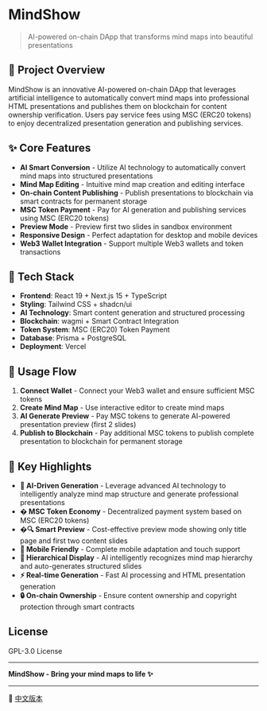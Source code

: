 # MindShow

> AI-powered on-chain DApp that transforms mind maps into beautiful presentations

## 🎯 Project Overview

MindShow is an innovative AI-powered on-chain DApp that leverages artificial intelligence to automatically convert mind maps into professional HTML presentations and publishes them on blockchain for content ownership verification. Users pay service fees using MSC (ERC20 tokens) to enjoy decentralized presentation generation and publishing services.

## ✨ Core Features

- **AI Smart Conversion** - Utilize AI technology to automatically convert mind maps into structured presentations
- **Mind Map Editing** - Intuitive mind map creation and editing interface
- **On-chain Content Publishing** - Publish presentations to blockchain via smart contracts for permanent storage
- **MSC Token Payment** - Pay for AI generation and publishing services using MSC (ERC20 tokens)
- **Preview Mode** - Preview first two slides in sandbox environment
- **Responsive Design** - Perfect adaptation for desktop and mobile devices
- **Web3 Wallet Integration** - Support multiple Web3 wallets and token transactions

## 🚀 Tech Stack

- **Frontend**: React 19 + Next.js 15 + TypeScript
- **Styling**: Tailwind CSS + shadcn/ui
- **AI Technology**: Smart content generation and structured processing
- **Blockchain**: wagmi + Smart Contract Integration
- **Token System**: MSC (ERC20) Token Payment
- **Database**: Prisma + PostgreSQL
- **Deployment**: Vercel

## 📖 Usage Flow

1. **Connect Wallet** - Connect your Web3 wallet and ensure sufficient MSC tokens
2. **Create Mind Map** - Use interactive editor to create mind maps
3. **AI Generate Preview** - Pay MSC tokens to generate AI-powered presentation preview (first 2 slides)
4. **Publish to Blockchain** - Pay additional MSC tokens to publish complete presentation to blockchain for permanent storage

## 🎨 Key Highlights

- **🤖 AI-Driven Generation** - Leverage advanced AI technology to intelligently analyze mind map structure and generate professional presentations
- **� MSC Token Economy** - Decentralized payment system based on MSC (ERC20 tokens)
- **�🔍 Smart Preview** - Cost-effective preview mode showing only title page and first two content slides
- **📱 Mobile Friendly** - Complete mobile adaptation and touch support
- **🎯 Hierarchical Display** - AI intelligently recognizes mind map hierarchy and auto-generates structured slides
- **⚡ Real-time Generation** - Fast AI processing and HTML presentation generation
- **🔒 On-chain Ownership** - Ensure content ownership and copyright protection through smart contracts

##  License

GPL-3.0 License

---

**MindShow - Bring your mind maps to life ✨**

---

📖 [中文版本](./README.zh.md)
